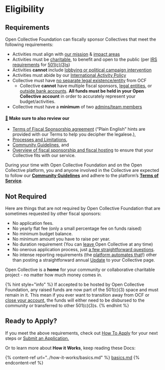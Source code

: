 # Eligibility

## Requirements

Open Collective Foundation can fiscally sponsor Collectives that meet the following requirements:

* Activities must align with [our mission](../about/mission-and-values.md#our-mission) & [impact areas](../about/mission-and-values.md#our-missions-impact-areas)
* Activities must be [charitable](https://www.irs.gov/charities-non-profits/charitable-purposes), to benefit and open to the public (per [IRS requirements](https://www.irs.gov/charities-non-profits/charitable-organizations/exemption-requirements-501c3-organizations) for [501(c)(3)s](../what-we-offer/fiscal-hosting.md#what-does-501-c-3-mean))
* Activities **cannot** include [lobbying or political campaign intervention](https://docs.opencollective.foundation/how-it-works/political-activity)
* Activities must abide by our [International Activity Policy](../how-it-works/policies/international.md)
* Collective must have [no separate legal existence/entity](https://docs.opencollective.foundation/how-it-works/processes-and-limitations/outside-entities-policy) from OCF
  * Collective **cannot** have multiple fiscal sponsors, [legal entities](../how-it-works/policies/outside-entities-policy.md), or [outside bank accounts](../how-it-works/policies/outside-accounts-policy.md). **All funds must be held in your Open Collective account** in order to accurately represent your budget/activities.
* Collective must have a **minimum** of two [admins/team members](https://docs.opencollective.com/help/collectives/core-contributors)

#### [🌟](https://emojipedia.org/glowing-star/) Make sure to also review our&#x20;

* [Terms of Fiscal Sponsorship agreement](https://docs.opencollective.foundation/getting-started/terms) (“Plain English” hints are provided with our Terms to help you decipher the legalese.),&#x20;
* [Processes and Limitations](https://docs.opencollective.foundation/how-it-works/processes-and-limitations),&#x20;
* [Community Guidelines](https://docs.opencollective.com/help/about/the-open-collective-way/community-guidelines), and&#x20;
* [Overview of fiscal sponsorship and fiscal hosting](https://docs.opencollective.foundation/about/fiscal-hosting) to ensure that your Collective fits with our service.&#x20;

During your time with Open Collective Foundation and on the Open Collective platform, you and anyone involved in the Collective are expected to follow our [**Community Guidelines**](https://docs.opencollective.com/help/about/community-guidelines) and adhere to the platform’s [**Terms of Service**](https://opencollective.com/tos).

## Not Required

Here are things that are not required by Open Collective Foundation that are sometimes requested by other fiscal sponsors:

* No application fees.
* No yearly flat fee (only a small percentage fee on funds raised)
* No minimum budget balance.
* No minimum amount you have to raise per year.
* No duration requirement (You can [leave ](https://docs.opencollective.com/help/collectives/closing-a-collective)Open Collective at any time)
* No onerous application process, just [a few straightforward questions](how-to-apply/application-questions.md).
* No intense reporting requirements (the [platform automates that](https://docs.opencollective.com/help/collectives/budget)!) other than posting a straightforward annual [Update](https://docs.opencollective.com/help/collectives/communication#updates) to your Collective page.

Open Collective is a **home** for your community or collaborative charitable project - no matter how much money comes in.

{% hint style="info" %}
If accepted to be hosted by Open Collective Foundation, any raised funds are now part of the 501(c)(3) space and must remain in it. This mean if you ever want to transition away from OCF or [close your account](https://docs.opencollective.foundation/how-it-works/faq#what-is-the-process-for-leaving-open-collective-foundation), the funds will either need to be disbursed to the community or transferred to other 501(c)(3)s.
{% endhint %}

## Ready to Apply?

If you meet the above requirements, check out [How To Apply](how-to-apply/) for your next steps or [Submit an Application.](https://www.opencollective.com/foundation/apply)

Or to learn more about **How it Works**, keep reading these Docs:

{% content-ref url="../how-it-works/basics.md" %}
[basics.md](../how-it-works/basics.md)
{% endcontent-ref %}
